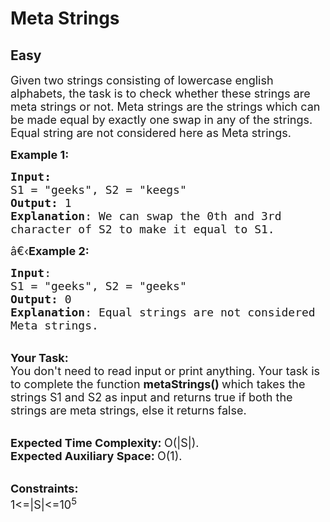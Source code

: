 # Meta Strings
## Easy 
<div class="problem-statement">
                <p></p><p><span style="font-size:18px">Given two strings consisting of lowercase english alphabets, the task is to check whether these strings are meta strings or not. Meta strings are the strings which can be made equal by exactly one swap in any of the strings. Equal string are not considered here as Meta strings.</span></p>

<p><span style="font-size:18px"><strong>Example 1:</strong></span></p>

<pre><span style="font-size:18px"><strong>Input:</strong>
S1 = "geeks", S2 = "keegs"
<strong>Output:</strong> 1
<strong>Explanation</strong>: We can swap the 0th and 3rd
character of S2 to make it equal to S1.</span>
</pre>

<p><span style="font-size:18px">â€‹<strong>Example 2:</strong></span></p>

<pre><span style="font-size:18px"><strong>Input</strong>: 
S1 = "geeks", S2 = "geeks"
<strong>Output:</strong> 0
<strong>Explanation</strong>: Equal strings are not considered
Meta strings.</span>
</pre>

<p><br>
<span style="font-size:18px"><strong>Your Task:</strong><br>
You don't need to read input or print anything. Your task is to complete the function&nbsp;<strong>metaStrings()&nbsp;</strong>which takes the strings S1 and S2&nbsp;as input and returns true if both the strings are meta strings, else it returns false.</span></p>

<p><br>
<span style="font-size:18px"><strong>Expected Time Complexity:&nbsp;</strong>O(|S|).<br>
<strong>Expected Auxiliary Space:&nbsp;</strong>O(1).</span></p>

<p><br>
<span style="font-size:18px"><strong>Constraints:</strong><br>
1&lt;=|S|&lt;=10<sup>5</sup></span></p>

<p>&nbsp;</p>
 <p></p>
            </div>